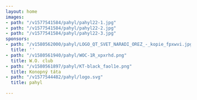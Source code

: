 ```yaml
---
layout: home
images:
- path: "/v1577541584/pahyl/pahyl22-1.jpg"
- path: "/v1577541584/pahyl/pahyl22-2.jpg"
- path: "/v1577541584/pahyl/pahyl22-3.jpg"
sponsors:
- path: "/v1580562000/pahyl/LOGO_QT_SVET_NARADI_OREZ_-_kopie_fpxwvi.jpg"
  title: ''
- path: "/v1580561940/pahyl/WOC-1R_xpxrhd.png"
  title: W.O. club
- path: "/v1580561897/pahyl/KT-black_faol1e.png"
  title: Konopný táta
- path: "/v1577544482/pahyl/logo.svg"
  title: pahyl

---
```

